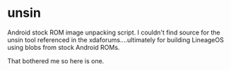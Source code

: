 # unsin
Android stock ROM image unpacking script. I couldn't find source for the unsin tool referenced in the xdaforums....ultimately for building LineageOS using blobs from stock Android ROMs.

That bothered me so here is one.
